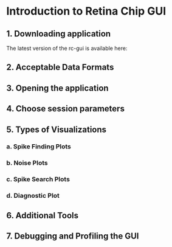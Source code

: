 # Introduction to Retina Chip GUI

## 1. Downloading application
The latest version of the rc-gui is available here:

## 2. Acceptable Data Formats

## 3. Opening the application

## 4. Choose session parameters

## 5. Types of Visualizations

### a. Spike Finding Plots

### b. Noise Plots

### c. Spike Search Plots

### d. Diagnostic Plot

## 6. Additional Tools

## 7. Debugging and Profiling the GUI